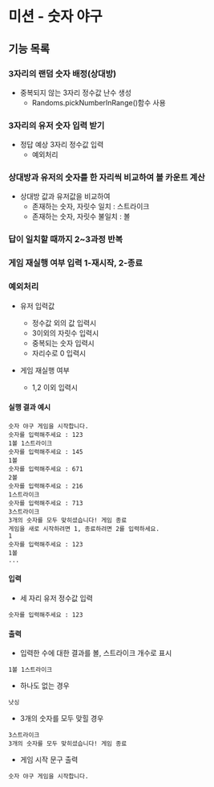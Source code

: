 # 미션 - 숫자 야구

## 기능 목록

### 3자리의 랜덤 숫자 배정(상대방)
- 중복되지 않는 3자리 정수값 난수 생성
    * Randoms.pickNumberInRange()함수 사용

### 3자리의 유저 숫자 입력 받기  
- 정답 예상 3자리 정수값 입력
    * 예외처리

### 상대방과 유저의 숫자를 한 자리씩 비교하여 볼 카운트 계산
- 상대방 값과 유저값을 비교하여 
    * 존재하는 숫자, 자릿수 일치 : 스트라이크
    * 존재하는 숫자, 자릿수 불일치 : 볼

### 답이 일치할 때까지 2~3과정 반복

### 게임 재실행 여부 입력 1-재시작, 2-종료

### 예외처리
- 유저 입력값
    - 정수값 외의 값 입력시
    - 3이외의 자릿수 입력시
    - 중복되는 숫자 입력시  
    - 자리수로 0 입력시

- 게임 재실행 여부
    - 1,2 이외 입력시


#### 실행 결과 예시
```
숫자 야구 게임을 시작합니다.
숫자를 입력해주세요 : 123
1볼 1스트라이크
숫자를 입력해주세요 : 145
1볼
숫자를 입력해주세요 : 671
2볼
숫자를 입력해주세요 : 216
1스트라이크
숫자를 입력해주세요 : 713
3스트라이크
3개의 숫자를 모두 맞히셨습니다! 게임 종료
게임을 새로 시작하려면 1, 종료하려면 2를 입력하세요.
1
숫자를 입력해주세요 : 123
1볼
...
```

#### 입력

- 세 자리 유저 정수값 입력
```
숫자를 입력해주세요 : 123
```

#### 출력

- 입력한 수에 대한 결과를 볼, 스트라이크 개수로 표시

```
1볼 1스트라이크
```

- 하나도 없는 경우

```
낫싱
```

- 3개의 숫자를 모두 맞힐 경우

```
3스트라이크
3개의 숫자를 모두 맞히셨습니다! 게임 종료
```

- 게임 시작 문구 출력

```
숫자 야구 게임을 시작합니다.
```